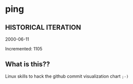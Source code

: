 # ping

## HISTORICAL ITERATION
2000-06-11

Incremented: 1105

## What is this?? 
Linux skills to hack the github commit visualization chart `;-)`
